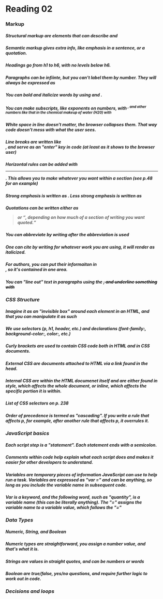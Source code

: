 # Reading 02

### Markup

##### Structural markup are elements that can describe <heading> and <p>

##### Semantic markup gives extra info, like emphasis in a sentence, or a quotation.

##### Headings go from h1 to h6, with no levels below h6. 

##### Paragraphs can be infiinte, but you can't label them by number. They will always be expressed as <p></p>

##### You can bold and italicize words by using <b></b> and <i></i>.

##### You can make subscripts, like exponents on numbers, with <sup>, and other numbers like that in the chemical makeup of water (H20) with <sub>
  
##### White space in line doesn't matter, the browser collapses them. That way code doesn't mess with what the user sees.

##### Line breaks are written like <br />, and serve as an "enter" key in code (at least as it shows to the browser user)

##### Horizontal rules can be added with <hr />. This allows you to make whatever you want within a section (see p.48 for an example)

##### Strong emphasis is written as <strong>. Less strong emphasis is written as <em>
  
##### Quotations can be written either as <blockquote> or <q>, depending on how much of a section of writing you want quoted.
  
##### You can abbreviate by writing <abbr> after the abbreviation is used
  
##### One can cite by writing <cite></cite> for whatever work you are using, it will render as italicized.

##### For authors, you can put their informaiton in <address>, so it's contained in one area.
  
##### You can "line out" text in paragraphs using the <del>, and underline something with <ins>
  
### CSS Structure

##### Imagine it as an "invisible box" around each element in an HTML, and that you can manipulate it as such

##### We use selectors (p, h1, header, etc.) and declarations (font-family:, background-color:, color:, etc.)

##### Curly brackets are used to contain CSS code both in HTML and in CSS documents.

##### External CSS are documents attached to HTML via a link found in the head.

##### Internal CSS are within the HTML documenet itself and are either found in style, which affects the whole document, or inline, which affects the specific portion it is within.

##### List of CSS selectors on p. 238

##### Order of precedence is termed as "cascading". If you write a rule that affects p, for example, after another rule that affects p, it overrules it.

### JavaScript basics

##### Each script step is a "statement". Each statement ends with a semicolon.

##### Comments within code help explain what each script does and makes it easier for other developers to understand.

##### Variables are temporary pieces of information JavaScript can use to help run a task. Variables are expressed as "var =" and can be anything, so long as you include the variable name in subsequent code.

##### Var is a keyword, and the following word, such as "quantity", is a variable name (this can be literally anything). The "=" assigns the variable name to a variable value, which follows the "="

### Data Types

##### Numeric, String, and Boolean

##### Numeric types are straightforward, you assign a number value, and that's what it is.

##### Strings are values in straight quotes, and can be numbers or words

##### Boolean are true/false, yes/no questions, and require further logic to work out in code.

### Decisions and loops

##### 


